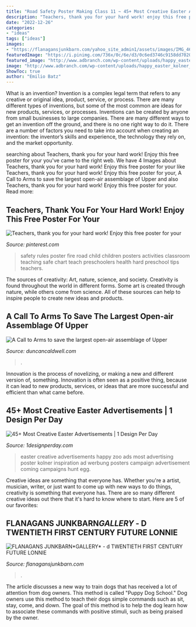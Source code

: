 ```yaml
---
title: "Road Safety Poster Making Class 11 ~ 45+ Most Creative Easter Advertisements"
description: "Teachers, thank you for your hard work! enjoy this free poster for your"
date: "2022-12-26"
categories:
- "ideas"
tags: ["ideas"]
images:
- "https://flanagansjunkbarn.com/yahoo_site_admin1/assets/images/IMG_4664.34735803_std.JPG"
featuredImage: "https://i.pinimg.com/736x/0c/6e/d3/0c6ed3746c9158dd70205e0c6318f59d--safety-rules-fire-safety.jpg"
featured_image: "http://www.adbranch.com/wp-content/uploads/happy_easter_kolner_zoo_2_2011-610x863.jpg"
image: "http://www.adbranch.com/wp-content/uploads/happy_easter_kolner_zoo_2_2011-610x863.jpg"
ShowToc: true
author: "Emilio Batz"
---
```



What is an invention?
Invention is a complex legal term that refers to any creative or original idea, product, service, or process. There are many different types of inventions, but some of the most common are ideas for new products, services, or processes. Inventions can be created by anyone from small businesses to large companies. There are many different ways to get an invention off the ground, and there is no one right way to do it. There are a number of factors you need to take into account when creating an invention: the inventor’s skills and experience, the technology they rely on, and the market opportunity.

	

		
searching about Teachers, thank you for your hard work! Enjoy this free poster for your you've came to the right web. We have 4 Images about Teachers, thank you for your hard work! Enjoy this free poster for your like Teachers, thank you for your hard work! Enjoy this free poster for your, A Call to Arms to save the largest open-air assemblage of Upper and also Teachers, thank you for your hard work! Enjoy this free poster for your. Read more:
		
    
## Teachers, Thank You For Your Hard Work! Enjoy This Free Poster For Your

<img loading=lazy src="https://i.pinimg.com/736x/0c/6e/d3/0c6ed3746c9158dd70205e0c6318f59d--safety-rules-fire-safety.jpg" onerror="this.onerror=null;this.src='https://tse4.mm.bing.net/th?id=OIP.n31FDViCfR5vTneIu2ByDQHaQ1&amp;pid=15.1';" alt="Teachers, thank you for your hard work! Enjoy this free poster for your">

_Source: pinterest.com_

>safety rules poster fire road child children posters activities classroom teaching safe chart teach preschoolers health hard preschool tips teachers. 

	

The sources of creativity: Art, nature, science, and society.
Creativity is found throughout the world in different forms. Some art is created through nature, while others come from science. All of these sources can help to inspire people to create new ideas and products.

    
## A Call To Arms To Save The Largest Open-air Assemblage Of Upper

<img loading=lazy src="https://duncancaldwell.com/Site/Call_to_Arms_for_Foz_Coa_files/DSCF8785.jpg" onerror="this.onerror=null;this.src='https://tse1.mm.bing.net/th?id=OIP.XDm_ULs7EVviqMesVHTl_AHaJ4&amp;pid=15.1';" alt="A Call to Arms to save the largest open-air assemblage of Upper">

_Source: duncancaldwell.com_

>. 

	

Innovation is the process of novelizing, or making a new and different version of, something. Innovation is often seen as a positive thing, because it can lead to new products, services, or ideas that are more successful and efficient than what came before.

    
## 45+ Most Creative Easter Advertisements | 1 Design Per Day

<img loading=lazy src="http://www.adbranch.com/wp-content/uploads/happy_easter_kolner_zoo_2_2011-610x863.jpg" onerror="this.onerror=null;this.src='https://tse2.mm.bing.net/th?id=OIP.V9rmazNySC8mu09u4Y-vGAHaKe&amp;pid=15.1';" alt="45+ Most Creative Easter Advertisements | 1 Design Per Day">

_Source: 1designperday.com_

>easter creative advertisements happy zoo ads most advertising poster kolner inspiration ad werbung posters campaign advertisement coming campaigns hunt egg. 

	

Creative ideas are something that everyone has. Whether you're a artist, musician, writer, or just want to come up with new ways to do things, creativity is something that everyone has. There are so many different creative ideas out there that it's hard to know where to start. Here are 5 of our favorites: 

    
## FLANAGANS JUNKBARN*GALLERY﻿* - D TWENTIETH FIRST CENTURY FUTURE LONNIE

<img loading=lazy src="https://flanagansjunkbarn.com/yahoo_site_admin1/assets/images/IMG_4664.34735803_std.JPG" onerror="this.onerror=null;this.src='https://tse3.mm.bing.net/th?id=OIP.6YCCd-Tg_pP6cg8ZUR1--AHaEK&amp;pid=15.1';" alt="FLANAGANS JUNKBARN*GALLERY﻿* - d TWENTIETH FIRST CENTURY FUTURE LONNIE">

_Source: flanagansjunkbarn.com_

>. 

	

The article discusses a new way to train dogs that has received a lot of attention from dog owners. This method is called "Puppy Dog School." Dog owners use this method to teach their dogs simple commands such as sit, stay, come, and down. The goal of this method is to help the dog learn how to associate these commands with positive stimuli, such as being praised by the owner.

